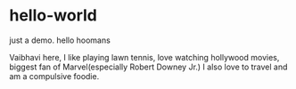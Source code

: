 # hello-world
just a demo.
hello hoomans

Vaibhavi here, I like playing lawn tennis, love watching hollywood movies, biggest fan of Marvel(especially Robert Downey Jr.)
I also love to travel and am a compulsive foodie.
